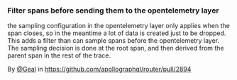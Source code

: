 ### Filter spans before sending them to the opentelemetry layer 

the sampling configuration in the opentelemetry layer only applies when the span closes, so in the meantime a lot of data is created just to be dropped. This adds a filter than can sample spans before the opentelemetry layer. The sampling decision is done at the root span, and then derived from the parent span in the rest of the trace.

By [@Geal](https://github.com/Geal) in https://github.com/apollographql/router/pull/2894